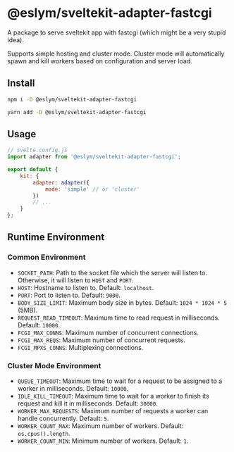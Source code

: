# @eslym/sveltekit-adapter-fastcgi

A package to serve sveltekit app with fastcgi (which might be a very stupid idea).

Supports simple hosting and cluster mode. Cluster mode will automatically spawn and kill workers based on configuration and server load.

## Install

```bash
npm i -D @eslym/sveltekit-adapter-fastcgi
```

```bash
yarn add -D @eslym/sveltekit-adapter-fastcgi
```

## Usage

```js
// svelte.config.js
import adapter from '@eslym/sveltekit-adapter-fastcgi';

export default {
    kit: {
        adapter: adapter({
            mode: 'simple' // or 'cluster'
        })
        // ...
    }
};
```

## Runtime Environment

### Common Environment

-   `SOCKET_PATH`: Path to the socket file which the server will listen to. Otherwise, it will listen to `HOST` and `PORT`.
-   `HOST`: Hostname to listen to. Default: `localhost`.
-   `PORT`: Port to listen to. Default: `9000`.
-   `BODY_SIZE_LIMIT`: Maximum body size in bytes. Default: `1024 * 1024 * 5` (5MB).
-   `REQUEST_READ_TIMEOUT`: Maximum time to read request in milliseconds. Default: `10000`.
-   `FCGI_MAX_CONNS`: Maximum number of concurrent connections.
-   `FCGI_MAX_REQS`: Maximum number of concurrent requests.
-   `FCGI_MPXS_CONNS`: Multiplexing connections.

### Cluster Mode Environment

-   `QUEUE_TIMEOUT`: Maximum time to wait for a request to be assigned to a worker in milliseconds. Default: `10000`.
-   `IDLE_KILL_TIMEOUT`: Maximum time to wait for a worker to finish its request and kill it in milliseconds. Default: `30000`.
-   `WORKER_MAX_REQUESTS`: Maximum number of requests a worker can handle concurrently. Default: `5`.
-   `WORKER_COUNT_MAX`: Maximum number of workers. Default: `os.cpus().length`.
-   `WORKER_COUNT_MIN`: Minimum number of workers. Default: `1`.
